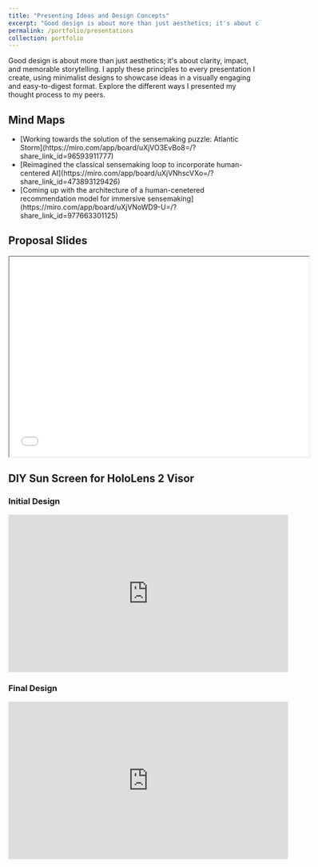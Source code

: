```yaml
---
title: "Presenting Ideas and Design Concepts"
excerpt: "Good design is about more than just aesthetics; it's about clarity, impact, and memorable storytelling. I apply these principles to every presentation I create, using minimalist designs to showcase ideas in a visually engaging and easy-to-digest format. Explore the different ways I presented my thought process to my peers."
permalink: /portfolio/presentations
collection: portfolio
---
```


Good design is about more than just aesthetics; it's about clarity, impact, and memorable storytelling. I apply these principles to every presentation I create, using minimalist designs to showcase ideas in a visually engaging and easy-to-digest format. Explore the different ways I presented my thought process to my peers.

<h2>Mind Maps</h2>
<ul>
<li>[Working towards the solution of the sensemaking puzzle: Atlantic Storm](https://miro.com/app/board/uXjVO3EvBo8=/?share_link_id=96593911777)</li>
<li>[Reimagined the classical sensemaking loop to incorporate human-centered AI](https://miro.com/app/board/uXjVNhscVXo=/?share_link_id=473893129426)</li>
<li>[Coming up with the architecture of a human-cenetered recommendation model for immersive sensemaking](https://miro.com/app/board/uXjVNoWD9-U=/?share_link_id=977663301125)</li>
</ul>


<h2>Proposal Slides</h2>
<iframe src="/files/slides/PrelimPresentation.pdf" width="600" height="400"></iframe>

<h2>DIY Sun Screen for HoloLens 2 Visor</h2>

<h3>Initial Design</h3>
<iframe width="560" height="315" src="https://www.youtube.com/embed/1bCmVCUKA5g?si=DA222HCSbywtlGbN" title="YouTube video player" frameborder="0" allow="accelerometer; autoplay; clipboard-write; encrypted-media; gyroscope; picture-in-picture; web-share" referrerpolicy="strict-origin-when-cross-origin" allowfullscreen></iframe>

<h3>Final Design</h3>
<iframe width="560" height="315" src="https://www.youtube.com/embed/lZeVBFDwxqE?si=D_bHaQfAtDKcFJXE" title="YouTube video player" frameborder="0" allow="accelerometer; autoplay; clipboard-write; encrypted-media; gyroscope; picture-in-picture; web-share" referrerpolicy="strict-origin-when-cross-origin" allowfullscreen></iframe>